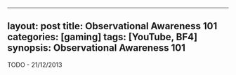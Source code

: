 
---
layout: post
title: Observational Awareness 101
categories: [gaming]
tags: [YouTube, BF4]
synopsis: Observational Awareness 101
---
TODO - 21/12/2013